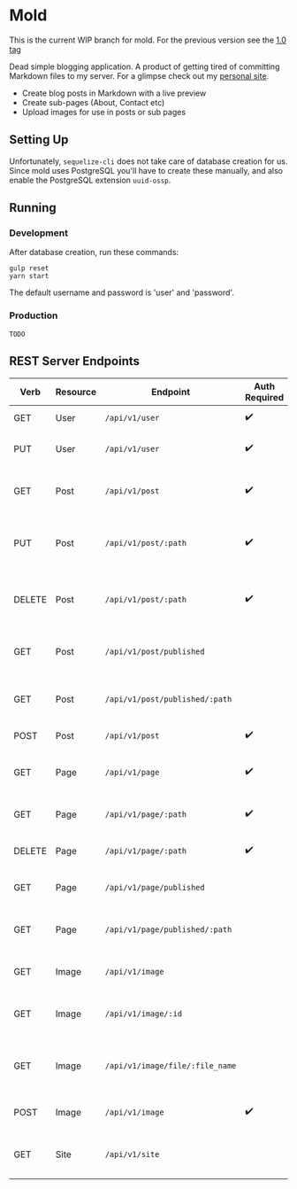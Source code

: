 # Mold

This is the current WIP branch for mold. For the previous version see the [1.0 tag](https://github.com/0X1A/mold/tree/9313bd528e7498194b05174b6eb62c2626d6b03b)

Dead simple blogging application. A product of getting tired of committing Markdown 
files to my server. For a glimpse check out my [personal site](https://albertocorona.com/).

- Create blog posts in Markdown with a live preview
- Create sub-pages (About, Contact etc)
- Upload images for use in posts or sub pages

## Setting Up
Unfortunately, `sequelize-cli` does not take care of database creation for us.
Since mold uses PostgreSQL you'll have to create these manually, and also 
enable the PostgreSQL extension `uuid-ossp`.

## Running

### Development
After database creation, run these commands:
```
gulp reset
yarn start
```

The default username and password is 'user' and 'password'.

### Production
`TODO`

## REST Server Endpoints

| Verb | Resource | Endpoint | Auth Required | Response |
| ---- | -------- | -------- | ------------- | -------- |
| GET | User | `/api/v1/user` | ✔️️ | Gets the single user |
| PUT | User | `/api/v1/user` | ✔️️ | Updates user information |
| GET | Post | `/api/v1/post` | ✔️️ | Gets all posts, drafts included |
| PUT | Post | `/api/v1/post/:path` | ✔️️ | Updates post information with path `path` |
| DELETE | Post | `/api/v1/post/:path` | ✔️️ | Deletes post information with path `path` |
| GET | Post | `/api/v1/post/published` | | Gets all posts, drafts excluded |
| GET | Post | `/api/v1/post/published/:path` | | Gets a published post with path `path` |
| POST | Post | `/api/v1/post` | ✔️️ | Creates a new post |
| GET | Page | `/api/v1/page ` |  ✔️️ | Gets all pages, drafts included |
| GET | Page | `/api/v1/page/:path` |  ✔️️ | Gets a page with path `path` |
| DELETE | Page | `/api/v1/page/:path` | ✔️️ | Deletes page with path `path` |
| GET | Page | `/api/v1/page/published` | | Gets all published pages |
| GET | Page | `/api/v1/page/published/:path` | | Gets a published page with path `path` |
| GET | Image | `/api/v1/image` | | Gets all image information |
| GET | Image | `/api/v1/image/:id` | | Gets an image's information with id `id` |
| GET | Image | `/api/v1/image/file/:file_name` | | Gets an image file with filename `file_name` |
| POST | Image | `/api/v1/image` | ✔️️ | Creates a new image file |
| GET | Site | `/api/v1/site` | | Gets all information pertaining to the site |
